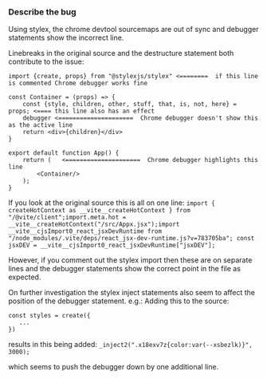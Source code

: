 ### Describe the bug

Using stylex, the chrome devtool sourcemaps are out of sync and debugger statements show the incorrect line. 

Linebreaks in the original source and the destructure statement both contribute to the issue: 

```
import {create, props} from "@stylexjs/stylex" <========  if this line is commented Chrome debugger works fine

const Container = (props) => {
    const {style, children, other, stuff, that, is, not, here} = props; <==== this line also has an effect
    debugger <=====================  Chrome debugger doesn't show this as the active line
    return <div>{children}</div>
}

export default function App() {
    return (   <=====================  Chrome debugger highlights this line
        <Container/>
    );
}
```

If you look at the original source this is all on one line:
`import { createHotContext as __vite__createHotContext } from "/@vite/client";import.meta.hot = __vite__createHotContext("/src/Appx.jsx");import __vite__cjsImport0_react_jsxDevRuntime from "/node_modules/.vite/deps/react_jsx-dev-runtime.js?v=783705ba"; const jsxDEV = __vite__cjsImport0_react_jsxDevRuntime["jsxDEV"];`

However, if you comment out the stylex import then these are on separate lines and the debugger statements show the correct point in the file as expected.

On further investigation the stylex inject statements also seem to affect the position of the debugger statement.
e.g.:
Adding this to the source:
```
const styles = create({
   ...
})
```
results in this being added:
`_inject2(".x18exv7z{color:var(--xsbezlk)}", 3000);`

which seems to push the debugger down by one additional line.

